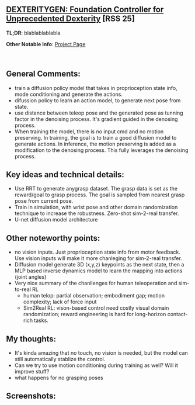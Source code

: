 [DEXTERITYGEN: Foundation Controller for Unprecedented Dexterity](https://arxiv.org/pdf/2502.04307) [RSS 25]
---------------	

__TL;DR__: blablablablabla

<!-- __keywords__: bla-bla -->

<!-- __Resources__: [[Github](blabla)]  -->

__Other Notable Info__: [Project Page](https://zhaohengyin.github.io/dexteritygen/)

<br/>    

General Comments:
------
* train a diffusion policy model that takes in proprioception state info, mode conditioning and generate the actions.
* difussion policy to learn an action model, to generate next pose from state.
* use distance between teleop pose and the generated pose as tunning factor in the denoising
process. It's gradient guided in the denosing process.
* When training the model, there is no input cmd and no motion preserving. In training,
the goal is to train a good diffusion model to generate actions. In inference,
the motion preserving is added as a modification to the denosing process. This
fully leverages the denoising process.

Key ideas and technical details:
------
* Use RRT to generate anygrasp dataset. The grasp data is set as the reward/goal
to grasp process. The goal is sampled from nearest grasp pose from current pose.
* Train in simulation, with wrist pose and other domain randomization technique
to increase the robustness. Zero-shot sim-2-real transfer.
* U-net diffusion model architecture

Other noteworthy points:
------
* no vision inputs. Just proprioception state info from motor feedback. Use vision
inputs will make it more chanleging for sim-2-real transfer.
* Diffusion model generate 3D (x,y,z) keypoints as the next state, then a MLP based
inverse dynamics model to learn the mapping into actions (joint angles)
* Very nice summary of the chanllenges for human teleoperation and sim-to-real RL
  - human telop: partial observation; embodiment gap; motion complexity; lack of force input
  - Sim2Real RL: vison-based control need costly visual domain randomization; reward engineering
  is hard for long-horizon contact-rich tasks.

My thoughts:
------
* It's kinda amazing that no touch, no vision is needed, but the model can still
automatically stablize the control.
* Can we try to use motion conditioning during training as well? Will it improve stuff?
* what happens for no grasping poses


Screenshots:
------
<!-- ![Image1](../img/pointnet_net.png "Architecture") -->

